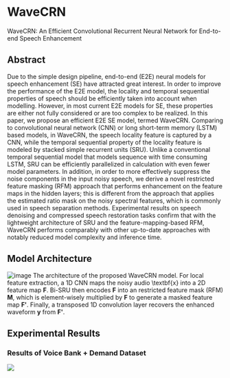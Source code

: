 # WaveCRN
WaveCRN: An Efficient Convolutional Recurrent Neural Network for End-to-end Speech Enhancement

## Abstract
Due to the simple design pipeline, end-to-end (E2E) neural models for speech enhancement (SE) have attracted great interest. In order to improve the performance of the E2E model, the locality and temporal sequential properties of speech should be efficiently taken into account when modelling. However, in most current E2E models for SE, these properties are either not fully considered or are too complex to be realized. In this paper, we propose an efficient E2E SE model, termed WaveCRN. Comparing to convolutional neural network (CNN) or long short-term memory (LSTM) based models, in WaveCRN, the speech locality feature is captured by a CNN, while the temporal sequential property of the locality feature is modeled by stacked simple recurrent units (SRU). Unlike a conventional temporal sequential model that models sequence with time consuming LSTM, SRU can be efficiently parallelized in calculation with even fewer model parameters. In addition, in order to more effectively suppress the noise components in the input noisy speech, we derive a novel restricted feature masking (RFM) approach that performs enhancement on the feature maps in the hidden layers; this is different from the approach that applies the estimated ratio mask on the noisy spectral features, which is commonly used in speech separation methods. Experimental results on speech denoising and compressed speech restoration tasks confirm that with the lightweight architecture of SRU and the feature-mapping-based RFM, WaveCRN performs comparably with other up-to-date approaches with notably reduced model complexity and inference time.

## Model Architecture
![image](https://github.com/aleXiehta/WaveCRN/blob/master/images/model.png)
The architecture of the proposed WaveCRN model. For local feature extraction, a 1D CNN maps the noisy audio \textbf{x} into a 2D feature map **F**. Bi-SRU then encodes **F** into an restricted  feature mask (RFM) **M**, which is element-wisely multiplied by **F** to generate a masked feature map **F'**. Finally, a transposed 1D convolution layer recovers the enhanced waveform **y** from **F'**.

## Experimental Results
### Results of Voice Bank + Demand Dataset
<img src="https://github.com/aleXiehta/WaveCRN/blob/master/images/denoise.png" />

